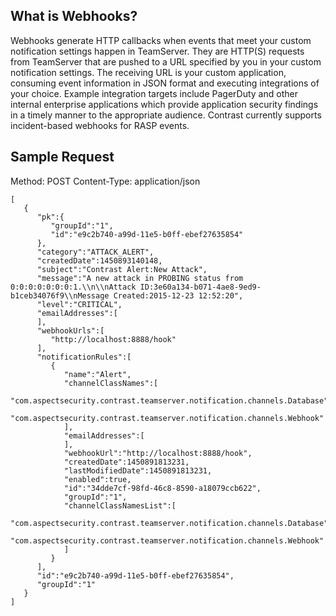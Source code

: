 <!--
title: Webhook API Documentation"
description: "Overview of the Contrast Webhook API"
-->

## What is Webhooks?
Webhooks generate HTTP callbacks when events that meet your custom notification settings happen in TeamServer. They are HTTP(S) requests from TeamServer that are pushed to a URL specified by you in your custom notification settings. The receiving URL is your custom application, consuming event information in JSON format and executing integrations of your choice. Example integration targets include PagerDuty and other internal enterprise applications which provide application security findings in a timely manner to the appropriate audience. Contrast currently supports incident-based webhooks for RASP events.

## Sample Request
Method: POST
Content-Type: application/json

```
[  
   {  
      "pk":{  
         "groupId":"1",
         "id":"e9c2b740-a99d-11e5-b0ff-ebef27635854"
      },
      "category":"ATTACK_ALERT",
      "createdDate":1450893140148,
      "subject":"Contrast Alert:New Attack",
      "message":"A new attack in PROBING status from 0:0:0:0:0:0:0:1.\\n\\nAttack ID:3e60a134-b071-4ae8-9ed9-b1ceb34076f9\\nMessage Created:2015-12-23 12:52:20",
      "level":"CRITICAL",
      "emailAddresses":[
      ],
      "webhookUrls":[
         "http://localhost:8888/hook"
      ],
      "notificationRules":[
         {  
            "name":"Alert",
            "channelClassNames":[  
               "com.aspectsecurity.contrast.teamserver.notification.channels.Database",
               "com.aspectsecurity.contrast.teamserver.notification.channels.Webhook"
            ],
            "emailAddresses":[
            ],
            "webhookUrl":"http://localhost:8888/hook",
            "createdDate":1450891813231,
            "lastModifiedDate":1450891813231,
            "enabled":true,
            "id":"34dde7cf-98fd-46c8-8590-a18079ccb622",
            "groupId":"1",
            "channelClassNamesList":[
               "com.aspectsecurity.contrast.teamserver.notification.channels.Database",
               "com.aspectsecurity.contrast.teamserver.notification.channels.Webhook"
            ]
         }
      ],
      "id":"e9c2b740-a99d-11e5-b0ff-ebef27635854",
      "groupId":"1"
   }
]
```
